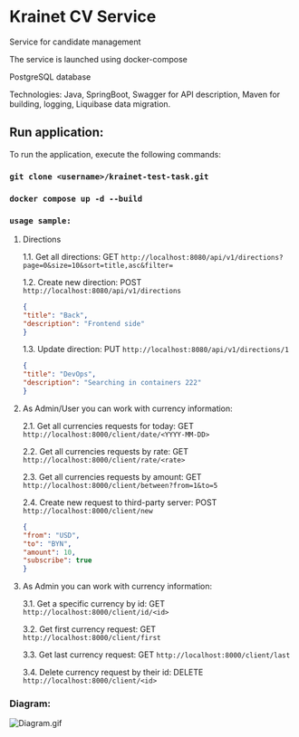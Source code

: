 # Krainet CV Service

Service for candidate management

The service is launched using docker-compose

PostgreSQL database

Technologies: Java, SpringBoot, Swagger for API description, Maven for building, logging, Liquibase data migration.

## Run application:

To run the application, execute the following commands:

### `git clone <username>/krainet-test-task.git`

### `docker compose up -d --build`

### `usage sample:`

1. Directions 

    1.1. Get all directions: GET `http://localhost:8080/api/v1/directions?page=0&size=10&sort=title,asc&filter=`

    1.2. Create new direction: POST `http://localhost:8080/api/v1/directions`
    ```json
   {
    "title": "Back",
    "description": "Frontend side"
    }
   ```
   1.3. Update direction: PUT `http://localhost:8080/api/v1/directions/1`
    ```json
    {
    "title": "DevOps",
    "description": "Searching in containers 222"
    }
    ```

2. As Admin/User you can work with currency information:

    2.1. Get all currencies requests for today: GET `http://localhost:8000/client/date/<YYYY-MM-DD>`
    
    2.2. Get all currencies requests by rate: GET `http://localhost:8000/client/rate/<rate>`

    2.3. Get all currencies requests by amount: GET `http://localhost:8000/client/between?from=1&to=5`

    2.4. Create new request to third-party server: POST `http://localhost:8000/client/new`
    ```json
    {
    "from": "USD",
    "to": "BYN",
    "amount": 10,
    "subscribe": true
    }
    ```

3. As Admin you can work with currency information:
    
    3.1. Get a specific currency by id: GET `http://localhost:8000/client/id/<id>`

    3.2. Get first currency request: GET `http://localhost:8000/client/first`

    3.3. Get last currency request: GET `http://localhost:8000/client/last`

    3.4. Delete currency request by their id: DELETE `http://localhost:8000/client/<id>`

### Diagram:

![Diagram.gif](Diagram.gif)